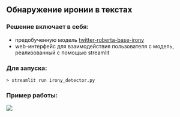 ## Обнаружение иронии в текстах 
### Решение включает в себя:
 - предобученную модель [twitter-roberta-base-irony](https://huggingface.co/cardiffnlp/twitter-roberta-base-irony)
 - web-интерфейс для взаимодействия пользователя с модель, реализованный с помощью streamlit

### Для запуска:
```> streamlit run irony_detector.py```

### Пример работы:
![](image.png)
